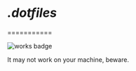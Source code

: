 # _.dotfiles_
===========

![works badge](https://cdn.rawgit.com/nikku/works-on-my-machine/v0.2.0/badge.svg)

It may not work on your machine, beware.
